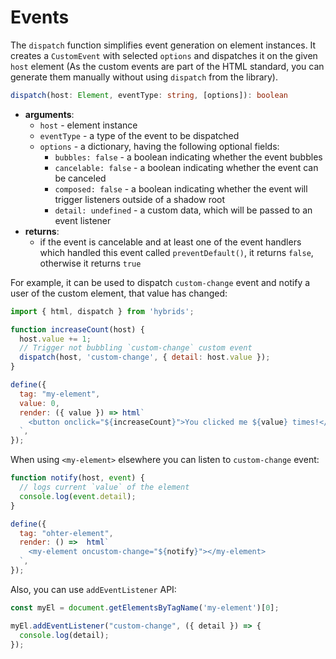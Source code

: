 # Events

The `dispatch` function simplifies event generation on element instances. It creates a `CustomEvent` with selected `options` and dispatches it on the given `host` element (As the custom events are part of the HTML standard, you can generate them manually without using `dispatch` from the library).

```typescript
dispatch(host: Element, eventType: string, [options]): boolean
```

* **arguments**:
  * `host` - element instance
  * `eventType` - a type of the event to be dispatched
  * `options` - a dictionary, having the following optional fields:
    * `bubbles: false` - a boolean indicating whether the event bubbles
    * `cancelable: false` - a boolean indicating whether the event can be canceled
    * `composed: false` - a boolean indicating whether the event will trigger listeners outside of a shadow root
    * `detail: undefined` - a custom data, which will be passed to an event listener
* **returns**:
  * if the event is cancelable and at least one of the event handlers which handled this event called `preventDefault()`, it returns `false`, otherwise it returns `true`

For example, it can be used to dispatch `custom-change` event and notify a user of the custom element, that value has changed:

```javascript
import { html, dispatch } from 'hybrids';

function increaseCount(host) {
  host.value += 1;
  // Trigger not bubbling `custom-change` custom event
  dispatch(host, 'custom-change', { detail: host.value });
}

define({
  tag: "my-element",
  value: 0,
  render: ({ value }) => html`
    <button onclick="${increaseCount}">You clicked me ${value} times!</button>
  `,
});
```

When using `<my-element>` elsewhere you can listen to `custom-change` event:

```javascript
function notify(host, event) {
  // logs current `value` of the element
  console.log(event.detail);
}

define({
  tag: "ohter-element",
  render: () =>  html`
    <my-element oncustom-change="${notify}"></my-element>
  `,
});
```

Also, you can use `addEventListener` API:

```javascript
const myEl = document.getElementsByTagName('my-element')[0];

myEl.addEventListener("custom-change", ({ detail }) => {
  console.log(detail);
});
```
